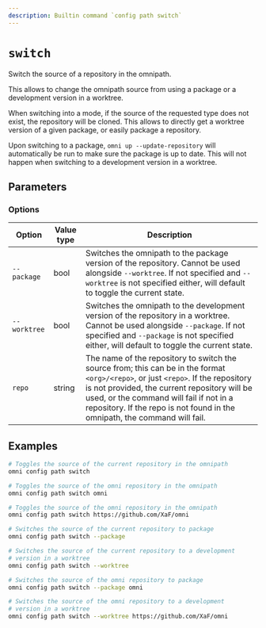 ```yaml
---
description: Builtin command `config path switch`
---
```


# `switch`

Switch the source of a repository in the omnipath.

This allows to change the omnipath source from using a package or a development version in a worktree.

When switching into a mode, if the source of the requested type does not exist, the repository will be cloned. This allows to directly get a worktree version of a given package, or easily package a repository.

Upon switching to a package, `omni up --update-repository` will automatically be run to make sure the package is up to date. This will not happen when switching to a development version in a worktree.

## Parameters

### Options

| Option          | Value type | Description                                         |
|-----------------|------------|-----------------------------------------------------|
| `--package` | bool | Switches the omnipath to the package version of the repository. Cannot be used alongside `--worktree`. If not specified and `--worktree` is not specified either, will default to toggle the current state. |
| `--worktree` | bool | Switches the omnipath to the development version of the repository in a worktree. Cannot be used alongside `--package`. If not specified and `--package` is not specified either, will default to toggle the current state. |
| `repo` | string | The name of the repository to switch the source from; this can be in the format `<org>/<repo>`, or just `<repo>`. If the repository is not provided, the current repository will be used, or the command will fail if not in a repository. If the repo is not found in the omnipath, the command will fail. |

## Examples

```bash
# Toggles the source of the current repository in the omnipath
omni config path switch

# Toggles the source of the omni repository in the omnipath
omni config path switch omni

# Toggles the source of the omni repository in the omnipath
omni config path switch https://github.com/XaF/omni

# Switches the source of the current repository to package
omni config path switch --package

# Switches the source of the current repository to a development
# version in a worktree
omni config path switch --worktree

# Switches the source of the omni repository to package
omni config path switch --package omni

# Switches the source of the omni repository to a development
# version in a worktree
omni config path switch --worktree https://github.com/XaF/omni
```
